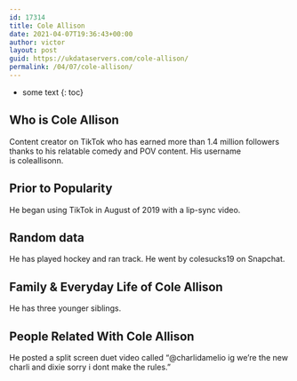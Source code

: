```yaml
---
id: 17314
title: Cole Allison
date: 2021-04-07T19:36:43+00:00
author: victor
layout: post
guid: https://ukdataservers.com/cole-allison/
permalink: /04/07/cole-allison/
---
```


* some text
{: toc}


## Who is Cole Allison



Content creator on TikTok who has earned more than 1.4 million followers thanks to his relatable comedy and POV content. His username is coleallisonn. 

                
                
                
## Prior to Popularity



He began using TikTok in August of 2019 with a lip-sync video.

                
                
                
## Random data



He has played hockey and ran track. He went by colesucks19 on Snapchat.

                
                
                
## Family & Everyday Life of Cole Allison



He has three younger siblings.

                
                
                
## People Related With Cole Allison



He posted a split screen duet video called &#8220;@charlidamelio ig we&#8217;re the new charli and dixie sorry i dont make the rules.&#8221;

                
              
            
          
          
          